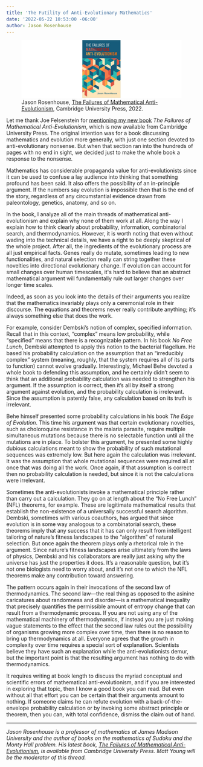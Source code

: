 ```yaml
---
title: 'The Futility of Anti-Evolutionary Mathematics' 
date: '2022-05-22 10:53:00 -06:00'
author: Jason Rosenhouse
---
```


<figure>
<img src="/uploads/2022/RosenhouseCover2.jpg" alt="Book Cover"/>
<figcaption>Jason Rosenhouse, <a href="https://www.cambridge.org/us/academic/subjects/life-sciences/evolutionary-biology/failures-mathematical-anti-evolutionism?format=HB&isbn=9781108842303">The Failures of Mathematical Anti-Evolutionism</a>, Cambridge University Press, 2022.
</figcaption>
</figure>

Let me thank Joe Felsenstein for <a href="https://pandasthumb.org/archives/2022/05/rosenhouse-on-mathematical-anti-evolutionism.html">mentioning my new book</a> <i>The Failures of Mathematical Anti-Evolutionism</i>, which is now available from Cambridge University Press.  The original intention was for a book discussing mathematics and evolution more generally, with just one section devoted to anti-evolutionary nonsense.  But when that section ran into the hundreds of pages with no end in sight, we decided just to make the whole book a response to the nonsense.

Mathematics has considerable propaganda value for anti-evolutionists since it can be used to confuse a lay audience into thinking that something profound has been said.  It also offers the possibility of an in-principle argument.  If the numbers say evolution is impossible then that is the end of the story, regardless of any circumstantial evidence drawn from paleontology, genetics, anatomy, and so on.

<!--more-->

In the book, I analyze all of the main threads of mathematical anti-evolutionism and explain why none of them work at all.  Along the way I explain how to think clearly about probability, information, combinatorial search, and thermodynamics.  However, it is worth noting that even without wading into the technical details, we have a right to be deeply skeptical of the whole project.  After all, the ingredients of the evolutionary process are all just empirical facts.  Genes really do mutate, sometimes leading to new functionalities, and natural selection really can string together these novelties into directional evolutionary change.  If evolution can account for small changes over human timescales, it's hard to believe that an abstract mathematical argument will fundamentally rule out larger changes over longer time scales.  

Indeed, as soon as you look into the details of their arguments you realize that the mathematics invariably plays only a ceremonial role in their discourse.  The equations and theorems never really contribute anything; it’s always something else that does the work.  

For example, consider Dembski’s notion of complex, specified information.  Recall that in this context, “complex” means low probability, while “specified” means that there is a recognizable pattern.  In his book <i>No Free Lunch</i>, Dembski attempted to apply this notion to the bacterial flagellum.  He based his probability calculation on the assumption that an “irreducibly complex” system (meaning, roughly, that the system requires all of its parts to function) cannot evolve gradually.  Interestingly, Michael Behe devoted a whole book to defending this assumption, and he certainly didn’t seem to think that an additional probability calculation was needed to strengthen his argument.  If the assumption is correct, then it’s all by itself a strong argument against evolution, and the probability calculation is irrelevant.  Since the assumption is patently false, any calculation based on its truth is irrelevant.  

Behe himself presented some probability calculations in his book <i>The Edge of Evolution</i>.  This time his argument was that certain evolutionary novelties, such as choloroquine resistance in the malaria parasite, require multiple simultaneous mutations because there is no selectable function until all the mutations are in place.  To bolster this argument, he presented some highly dubious calculations meant to show the probability of such mutational sequences was extremely low.  But here again the calculation was irrelevant.  It was the assumption that whole mutational sequences were required all at once that was doing all the work.  Once again, if that assumption is correct then no probability calculation is needed, but since it is not the calculations were irrelevant.

Sometimes the anti-evolutionists invoke a mathematical principle rather than carry out a calculation.  They go on at length about the “No Free Lunch” (NFL) theorems, for example.  These are legitimate mathematical results that establish the non-existence of a universally successful search algorithm.  Dembski, sometimes with various coauthors, has argued that since evolution is in some way analogous to a combinatorial search, these theorems imply that any success that it has can only result from intelligent tailoring of nature’s fitness landscapes to the “algorithm” of natural selection. But once again the theorem plays only a rhetorical role in the argument.  Since nature’s fitness landscapes arise ultimately from the laws of physics, Dembski and his collaborators are really just asking why the universe has just the properties it does.  It’s a reasonable question, but it’s not one biologists need to worry about, and it’s not one to which the NFL theorems make any contribution toward answering.

The pattern occurs again in their invocations of the second law of thermodynamics.  The second law&mdash;the real thing as opposed to the asinine caricatures about randomness and disorder&mdash;is a mathematical inequality that precisely quantifies the permissible amount of entropy change that can result from a thermodynamic process.  If you are not using any of the mathematical machinery of thermodynamics, if instead you are just making vague statements to the effect that the second law rules out the possibility of organisms growing more complex over time, then there is no reason to bring up thermodynamics at all.  Everyone agrees that the growth in complexity over time requires a special sort of explanation.  Scientists believe they have such an explanation while the anti-evolutionists demur, but the important point is that the resulting argument has nothing to do with thermodynamics.
  
It requires writing at book length to discuss the myriad conceptual and scientific errors of mathematical anti-evolutionism, and if you are interested in exploring that topic, then I know a good book you can read.  But even without all that effort you can be certain that their arguments amount to nothing.  If someone claims he can refute evolution with a back-of-the-envelope probability calculation or by invoking some abstract principle or theorem, then you can, with total confidence, dismiss the claim out of hand.   

-----
<i>Jason Rosenhouse is a professor of mathematics at James Madison University and the author of books on the mathematics of Sudoku and the Monty Hall problem. His latest book, <a href="https://www.cambridge.org/us/academic/subjects/life-sciences/evolutionary-biology/failures-mathematical-anti-evolutionism?format=HB&isbn=9781108842303">The Failures of Mathematical Anti-Evolutionism</a>, is available from Cambridge University Press. Matt Young will be the moderator of this thread.</i>
